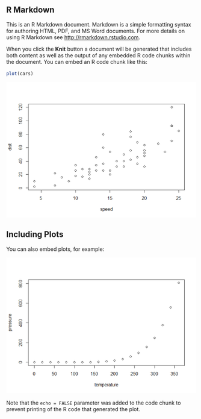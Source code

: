 ## R Markdown

This is an R Markdown document. Markdown is a simple formatting syntax
for authoring HTML, PDF, and MS Word documents. For more details on
using R Markdown see <http://rmarkdown.rstudio.com>.

When you click the **Knit** button a document will be generated that
includes both content as well as the output of any embedded R code
chunks within the document. You can embed an R code chunk like this:

``` r
plot(cars)
```

![](github_md_document_files/figure-markdown_github/cars-1.png)

## Including Plots

You can also embed plots, for example:

![](github_md_document_files/figure-markdown_github/pressure-1.png)

Note that the `echo = FALSE` parameter was added to the code chunk to
prevent printing of the R code that generated the plot.
